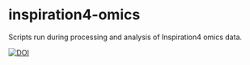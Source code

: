 # inspiration4-omics
Scripts run during processing and analysis of Inspiration4 omics data.

[![DOI](https://zenodo.org/badge/501768984.svg)](https://zenodo.org/doi/10.5281/zenodo.11093785)
